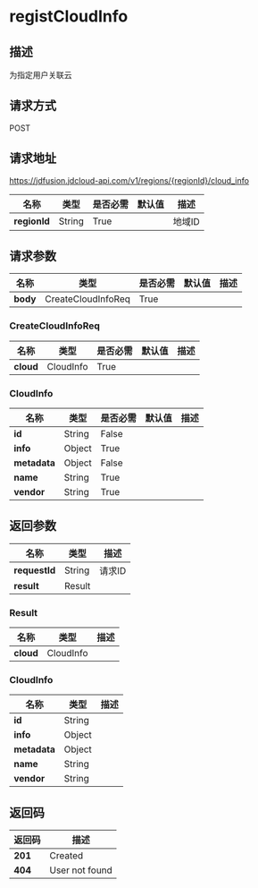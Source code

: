 # registCloudInfo


## 描述
为指定用户关联云

## 请求方式
POST

## 请求地址
https://jdfusion.jdcloud-api.com/v1/regions/{regionId}/cloud_info

|名称|类型|是否必需|默认值|描述|
|---|---|---|---|---|
|**regionId**|String|True| |地域ID|

## 请求参数
|名称|类型|是否必需|默认值|描述|
|---|---|---|---|---|
|**body**|CreateCloudInfoReq|True| | |

### CreateCloudInfoReq
|名称|类型|是否必需|默认值|描述|
|---|---|---|---|---|
|**cloud**|CloudInfo|True| | |
### CloudInfo
|名称|类型|是否必需|默认值|描述|
|---|---|---|---|---|
|**id**|String|False| | |
|**info**|Object|True| | |
|**metadata**|Object|False| | |
|**name**|String|True| | |
|**vendor**|String|True| | |

## 返回参数
|名称|类型|描述|
|---|---|---|
|**requestId**|String|请求ID|
|**result**|Result| |

### Result
|名称|类型|描述|
|---|---|---|
|**cloud**|CloudInfo| |
### CloudInfo
|名称|类型|描述|
|---|---|---|
|**id**|String| |
|**info**|Object| |
|**metadata**|Object| |
|**name**|String| |
|**vendor**|String| |

## 返回码
|返回码|描述|
|---|---|
|**201**|Created|
|**404**|User not found|
